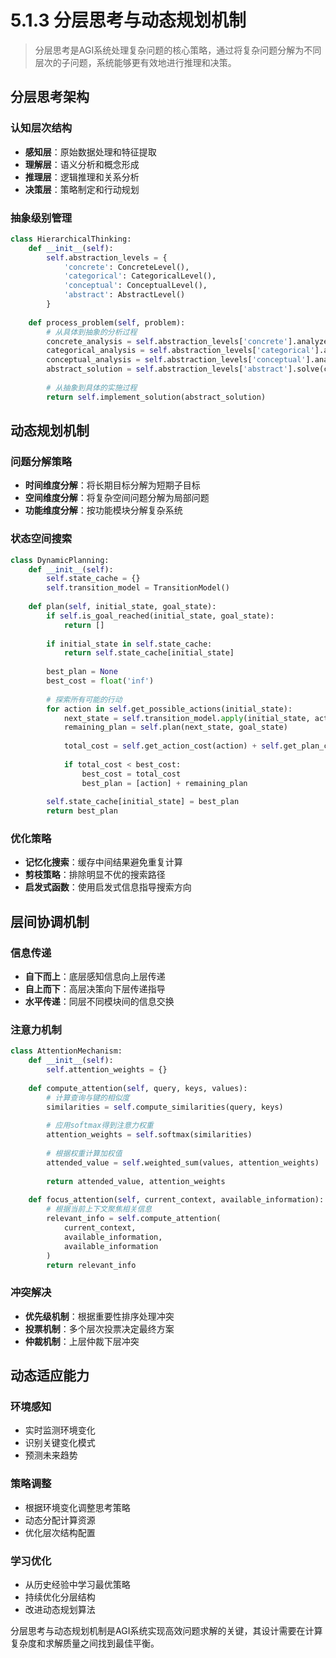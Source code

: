 # 5.1.3 分层思考与动态规划机制

> 分层思考是AGI系统处理复杂问题的核心策略，通过将复杂问题分解为不同层次的子问题，系统能够更有效地进行推理和决策。

## 分层思考架构

### 认知层次结构
- **感知层**：原始数据处理和特征提取
- **理解层**：语义分析和概念形成  
- **推理层**：逻辑推理和关系分析
- **决策层**：策略制定和行动规划

### 抽象级别管理
```python
class HierarchicalThinking:
    def __init__(self):
        self.abstraction_levels = {
            'concrete': ConcreteLevel(),
            'categorical': CategoricalLevel(), 
            'conceptual': ConceptualLevel(),
            'abstract': AbstractLevel()
        }
    
    def process_problem(self, problem):
        # 从具体到抽象的分析过程
        concrete_analysis = self.abstraction_levels['concrete'].analyze(problem)
        categorical_analysis = self.abstraction_levels['categorical'].analyze(concrete_analysis)
        conceptual_analysis = self.abstraction_levels['conceptual'].analyze(categorical_analysis)
        abstract_solution = self.abstraction_levels['abstract'].solve(conceptual_analysis)
        
        # 从抽象到具体的实施过程
        return self.implement_solution(abstract_solution)
```

## 动态规划机制

### 问题分解策略
- **时间维度分解**：将长期目标分解为短期子目标
- **空间维度分解**：将复杂空间问题分解为局部问题
- **功能维度分解**：按功能模块分解复杂系统

### 状态空间搜索
```python
class DynamicPlanning:
    def __init__(self):
        self.state_cache = {}
        self.transition_model = TransitionModel()
    
    def plan(self, initial_state, goal_state):
        if self.is_goal_reached(initial_state, goal_state):
            return []
        
        if initial_state in self.state_cache:
            return self.state_cache[initial_state]
        
        best_plan = None
        best_cost = float('inf')
        
        # 探索所有可能的行动
        for action in self.get_possible_actions(initial_state):
            next_state = self.transition_model.apply(initial_state, action)
            remaining_plan = self.plan(next_state, goal_state)
            
            total_cost = self.get_action_cost(action) + self.get_plan_cost(remaining_plan)
            
            if total_cost < best_cost:
                best_cost = total_cost
                best_plan = [action] + remaining_plan
        
        self.state_cache[initial_state] = best_plan
        return best_plan
```

### 优化策略
- **记忆化搜索**：缓存中间结果避免重复计算
- **剪枝策略**：排除明显不优的搜索路径
- **启发式函数**：使用启发式信息指导搜索方向

## 层间协调机制

### 信息传递
- **自下而上**：底层感知信息向上层传递
- **自上而下**：高层决策向下层传递指导
- **水平传递**：同层不同模块间的信息交换

### 注意力机制
```python
class AttentionMechanism:
    def __init__(self):
        self.attention_weights = {}
    
    def compute_attention(self, query, keys, values):
        # 计算查询与键的相似度
        similarities = self.compute_similarities(query, keys)
        
        # 应用softmax得到注意力权重
        attention_weights = self.softmax(similarities)
        
        # 根据权重计算加权值
        attended_value = self.weighted_sum(values, attention_weights)
        
        return attended_value, attention_weights
    
    def focus_attention(self, current_context, available_information):
        # 根据当前上下文聚焦相关信息
        relevant_info = self.compute_attention(
            current_context, 
            available_information, 
            available_information
        )
        return relevant_info
```

### 冲突解决
- **优先级机制**：根据重要性排序处理冲突
- **投票机制**：多个层次投票决定最终方案
- **仲裁机制**：上层仲裁下层冲突

## 动态适应能力

### 环境感知
- 实时监测环境变化
- 识别关键变化模式
- 预测未来趋势

### 策略调整
- 根据环境变化调整思考策略
- 动态分配计算资源
- 优化层次结构配置

### 学习优化
- 从历史经验中学习最优策略
- 持续优化分层结构
- 改进动态规划算法

分层思考与动态规划机制是AGI系统实现高效问题求解的关键，其设计需要在计算复杂度和求解质量之间找到最佳平衡。
